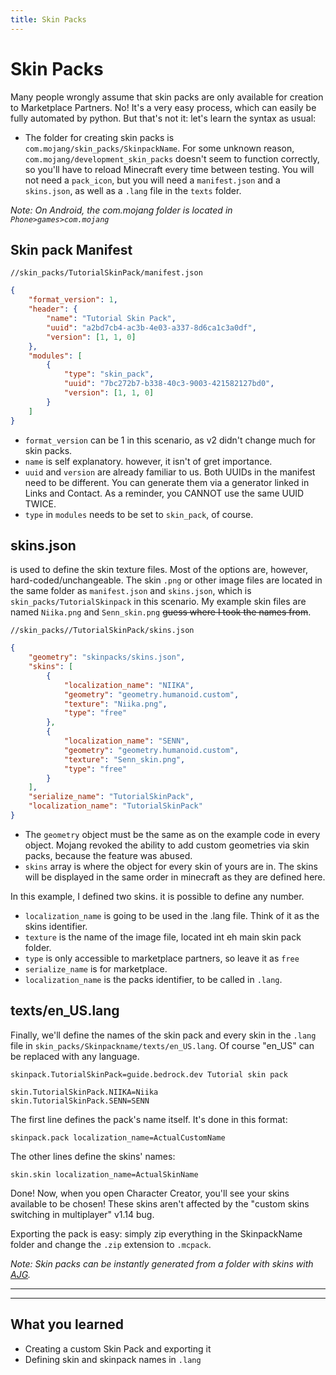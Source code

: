```yaml
---
title: Skin Packs
---
```


# Skin Packs

<!-- - [Skin pack Manifest](#Skin pack Manifest)
- [skins.json](#skins.json)
- [texts/en_US.lang](#texts/en_US.lang)
- [What you learned](#What you learned:) -->

Many people wrongly assume that skin packs are only available for creation to Marketplace Partners. No! It's a very easy process, which can easily be fully automated by python. But that's not it: let's learn the syntax as usual:

-   The folder for creating skin packs is `com.mojang/skin_packs/SkinpackName`. For some unknown reason, `com.mojang/development_skin_packs` doesn't seem to function correctly, so you'll have to reload Minecraft every time between testing. You will not need a `pack_icon`, but you will need a `manifest.json` and a `skins.json`, as well as a `.lang` file in the `texts` folder.

_Note: On Android, the com.mojang folder is located in `Phone>games>com.mojang`_

## Skin pack Manifest

`//skin_packs/TutorialSkinPack/manifest.json`

```json
{
	"format_version": 1,
	"header": {
		"name": "Tutorial Skin Pack",
		"uuid": "a2bd7cb4-ac3b-4e03-a337-8d6ca1c3a0df",
		"version": [1, 1, 0]
	},
	"modules": [
		{
			"type": "skin_pack",
			"uuid": "7bc272b7-b338-40c3-9003-421582127bd0",
			"version": [1, 1, 0]
		}
	]
}
```

-   `format_version` can be 1 in this scenario, as v2 didn't change much for skin packs.
-   `name` is self explanatory. however, it isn't of gret importance.
-   `uuid` and `version` are already familiar to us. Both UUIDs in the manifest need to be different. You can generate them via a generator linked in Links and Contact. As a reminder, you CANNOT use the same UUID TWICE.
-   `type` in `modules` needs to be set to `skin_pack`, of course.

## skins.json

is used to define the skin texture files. Most of the options are, however, hard-coded/unchangeable. The skin `.png` or other image files are located in the same folder as `manifest.json` and `skins.json`, which is `skin_packs/TutorialSkinpack` in this scenario. My example skin files are named `Niika.png` and `Senn_skin.png` ~~guess where I took the names from~~.

`//skin_packs//TutorialSkinPack/skins.json`

```json
{
	"geometry": "skinpacks/skins.json",
	"skins": [
		{
			"localization_name": "NIIKA",
			"geometry": "geometry.humanoid.custom",
			"texture": "Niika.png",
			"type": "free"
		},
		{
			"localization_name": "SENN",
			"geometry": "geometry.humanoid.custom",
			"texture": "Senn_skin.png",
			"type": "free"
		}
	],
	"serialize_name": "TutorialSkinPack",
	"localization_name": "TutorialSkinPack"
}
```

-   The `geometry` object must be the same as on the example code in every object. Mojang revoked the ability to add custom geometries via skin packs, because the feature was abused.
-   `skins` array is where the object for every skin of yours are in. The skins will be displayed in the same order in minecraft as they are defined here.

In this example, I defined two skins. it is possible to define any number.

-   `localization_name` is going to be used in the .lang file. Think of it as the skins identifier.
-   `texture` is the name of the image file, located int eh main skin pack folder.
-   `type` is only accessible to marketplace partners, so leave it as `free`
-   `serialize_name` is for marketplace.
-   `localization_name` is the packs identifier, to be called in `.lang`.

## texts/en_US.lang

Finally, we'll define the names of the skin pack and every skin in the `.lang` file in `skin_packs/Skinpackname/texts/en_US.lang`. Of course "en_US" can be replaced with any language.

```
skinpack.TutorialSkinPack=guide.bedrock.dev Tutorial skin pack

skin.TutorialSkinPack.NIIKA=Niika
skin.TutorialSkinPack.SENN=SENN
```

The first line defines the pack's name itself. It's done in this format:

`skinpack.pack localization_name=ActualCustomName`

The other lines define the skins' names:

`skin.skin localization_name=ActualSkinName`

Done! Now, when you open Character Creator, you'll see your skins available to be chosen! These skins aren't affected by the "custom skins switching in multiplayer" v1.14 bug.

Exporting the pack is easy: simply zip everything in the SkinpackName folder and change the `.zip` extension to `.mcpack`.

_Note: Skin packs can be instantly generated from a folder with skins with [AJG](https://kaifireborn.itch.io/addon-json-generator)._

---

---

## What you learned

-   Creating a custom Skin Pack and exporting it
-   Defining skin and skinpack names in `.lang`
